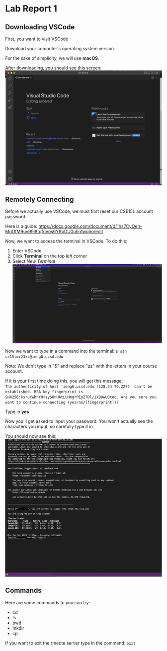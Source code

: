 # **Lab Report 1**
## **Downloading VSCode**
First, you want to visit [VSCode](https://code.visualstudio.com/download)

Download your computer's operating system version. 

For the sake of simplicity, we will use **macOS**.

After downloading, you should see this screen:
![Image](vscode-screenshot.png)



## **Remotely Connecting**
Before we actually use VSCode, we must first reset our CSE15L account password.

Here is a guide: https://docs.google.com/document/d/1hs7CyQeh-MdUfM9uv99i8tqfneos6Y8bDU0uhn1wqho/edit

Now, we want to access the terminal in VSCode. To do this:
1. Enter VSCode
2. Click **Terminal** on the top left corner
3. Select *New Terminal*
![Image](terminal-screenshot.png)

Now we want to type in a command into the terminal: 
`$ ssh cs15lwi23zz@ieng6.ucsd.edu`

Note: We don't type in "$" and replace "zz" with the letters in your course account.

If it is your first time doing this, you will get this message:\
`The authenticity of host 'ieng6.ucsd.edu (128.54.70.227)' can't be established.
RSA key fingerprint is SHA256:ksruYwhnYH+sySHnHAtLUHngrPEyZTDl/1x99wUQcec.
Are you sure you want to continue connecting (yes/no/[fingerprint])?`

Type in **yes**

Now you'll get asked to input your password. You won't actually see the characters you input, so carefully type it in.

You should now see this:
![Image](remoteconnection.png)

## **Commands**
Here are some commands to you can try:

* cd
* ls
* pwd
* mkdir
* cp

If you want to exit the rmeote server type in the command: `exit`
